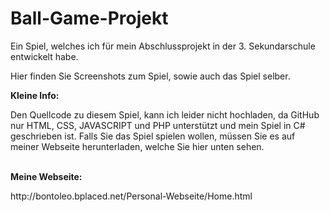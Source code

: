 # Ball-Game-Projekt
<p>Ein Spiel, welches ich für mein Abschlussprojekt in der 3. Sekundarschule entwickelt habe.</p>
<p>Hier finden Sie Screenshots zum Spiel, sowie auch das Spiel selber.</p>
<b>Kleine Info: </b><p>Den Quellcode zu diesem Spiel, kann ich leider nicht hochladen, da GitHub nur HTML, CSS, JAVASCRIPT und PHP unterstützt und mein Spiel in C# geschrieben ist. Falls Sie das Spiel spielen wollen, müssen Sie es auf meiner Webseite herunterladen, welche Sie hier unten sehen.</p><br>
<b>Meine Webseite: </b><p>http://bontoleo.bplaced.net/Personal-Webseite/Home.html</p>
